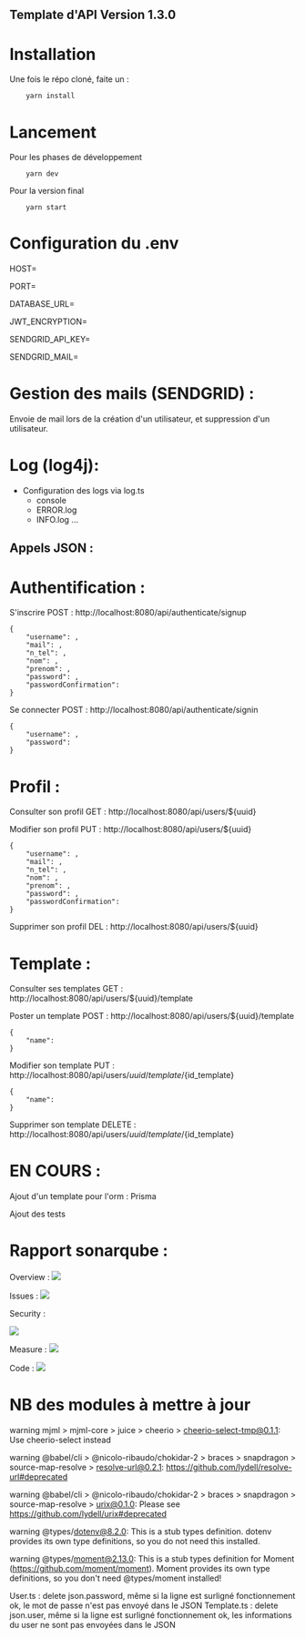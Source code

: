 ## Template d'API Version 1.3.0


# Installation

Une fois le répo cloné, faite un :

        yarn install
    
# Lancement 

Pour les phases de développement

        yarn dev
    
Pour la version final

        yarn start
    
# Configuration du .env

HOST=

PORT=

DATABASE_URL=

JWT_ENCRYPTION=

SENDGRID_API_KEY=

SENDGRID_MAIL=

# Gestion des mails (SENDGRID) :

Envoie de mail lors de la création d'un utilisateur, et suppression d'un utilisateur.

# Log (log4j):

- Configuration des logs via log.ts 
    - console
    - ERROR.log
    - INFO.log
    ...

## Appels JSON :

# Authentification : 

S'inscrire POST : http://localhost:8080/api/authenticate/signup

    {
        "username": ,
        "mail": ,
        "n_tel": ,
        "nom": ,
        "prenom": ,
        "password": , 
        "passwordConfirmation":
    }
    
Se connecter POST : http://localhost:8080/api/authenticate/signin

    {
        "username": ,
        "password":  
    }

# Profil : 

Consulter son profil GET : http://localhost:8080/api/users/${uuid}

Modifier son profil PUT : http://localhost:8080/api/users/${uuid}

    {
        "username": ,
        "mail": ,
        "n_tel": ,
        "nom": ,
        "prenom": ,
        "password": , 
        "passwordConfirmation":
    }

Supprimer son profil DEL : http://localhost:8080/api/users/${uuid}

# Template :

Consulter ses templates  GET : http://localhost:8080/api/users/${uuid}/template

Poster un template POST : http://localhost:8080/api/users/${uuid}/template

    {
        "name":
    }

Modifier son template PUT : http://localhost:8080/api/users/${uuid}/template/${id_template}

    {
        "name":
    }
    
Supprimer son template DELETE : http://localhost:8080/api/users/${uuid}/template/${id_template}


# EN COURS :

Ajout d'un template pour l'orm : Prisma

Ajout des tests

# Rapport sonarqube :

Overview :
<img src ="https://cdn.discordapp.com/attachments/499862865956831234/819299521221361724/sonar1.PNG">

Issues :
<img src ="https://cdn.discordapp.com/attachments/499862865956831234/819299521262649386/sonar2.PNG">


Security :

<img src ="https://cdn.discordapp.com/attachments/499862865956831234/819299522240315433/sonar3.PNG">

Measure :
<img src ="https://cdn.discordapp.com/attachments/499862865956831234/819299523209330765/sonar4.PNG">

Code :
<img src ="https://cdn.discordapp.com/attachments/499862865956831234/819299527571406918/sonar5.PNG">


# NB des modules à mettre à jour

warning mjml > mjml-core > juice > cheerio > cheerio-select-tmp@0.1.1: Use cheerio-select instead

warning @babel/cli > @nicolo-ribaudo/chokidar-2 > braces > snapdragon > source-map-resolve > resolve-url@0.2.1: https://github.com/lydell/resolve-url#deprecated

warning @babel/cli > @nicolo-ribaudo/chokidar-2 > braces > snapdragon > source-map-resolve > urix@0.1.0: Please see https://github.com/lydell/urix#deprecated

warning @types/dotenv@8.2.0: This is a stub types definition. dotenv provides its own type definitions, so you do not need this installed.

warning @types/moment@2.13.0: This is a stub types definition for Moment (https://github.com/moment/moment). Moment provides its own type definitions, so you don't need @types/moment installed!

User.ts : delete json.password, même si la ligne est surligné fonctionnement ok, le mot de passe n'est pas envoyé dans le JSON
Template.ts : delete json.user, même si la ligne est surligné fonctionnement ok, les informations du user ne sont pas envoyées dans le JSON
